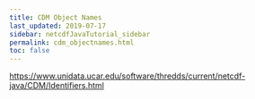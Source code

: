 ```yaml
---
title: CDM Object Names
last_updated: 2019-07-17
sidebar: netcdfJavaTutorial_sidebar 
permalink: cdm_objectnames.html
toc: false
---
```

https://www.unidata.ucar.edu/software/thredds/current/netcdf-java/CDM/Identifiers.html